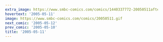 ```yaml
---
extra_image: https://www.smbc-comics.com/comics/1440337772-20050511after.png
hovertext: '2005-05-11'
image: https://www.smbc-comics.com/comics/20050511.gif
next_comic: '2005-05-12'
prev_comic: '2005-05-10'
title: '2005-05-11'
---
```


